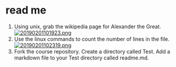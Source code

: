 # read me
1. Using unix, grab the wikipedia page for Alexander the Great.
[![20190201101923.png](https://i.postimg.cc/JnKvgzrL/20190201101923.png)](https://postimg.cc/BLLmPsPY)
2. Use the linux commands to count the number of lines in the file.
[![20190201102319.png](https://i.postimg.cc/nV3MKKtd/20190201102319.png)](https://postimg.cc/QVWXhTC5)
3. Fork the course repository. Create a directory called Test. Add a markdown file to your Test directory called readme.md. 
